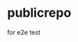 # publicrepo
for e2e test





























































































































































































































































































































































































































































































































































































































































































































































































































































































































































































































































































































































































































































































































































































































































































































































































































































































































































































































































































































































































































































































































































































































































































































































































































































































































































































































































































































































































































































































































































































































































































































































































































































































































































































































































































































































































































































































































































































